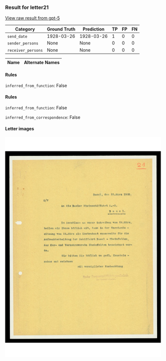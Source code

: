 ### Result for letter21
[View raw result from gpt-5](https://github.com/RISE-UNIBAS/humanities_data_benchmark/blob/main/results/2025-08-13/T109/request_T109_letter21.json)

| Category          | Ground Truth | Prediction | TP | FP | FN |
|------------------|--------------|------------|----|----|----|
| `send_date`        | 1928-03-26 | 1928-03-26 | 1 | 0 | 0 |
| `sender_persons`  | None | None | 0 | 0 | 0 |
| `receiver_persons` | None | None | 0 | 0 | 0 |

| Name | Alternate Names |
| --- | --- |

#### Rules
`inferred_from_function`: False

#### Rules
`inferred_from_function`: False

`inferred_from_correspondence`: False

#### Letter images

<img src="https://github.com/RISE-UNIBAS/humanities_data_benchmark/blob/main/benchmarks/metadata_extraction/images/letter21_p1.jpg?raw=true" alt="letter21_p1.jpg" width="800px">